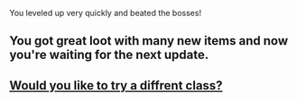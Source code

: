 You leveled up very quickly and beated the bosses!

You got great loot with many new items and now you're waiting for the next update.
---
## [Would you like to try a diffrent class?](../Beginning.md)
